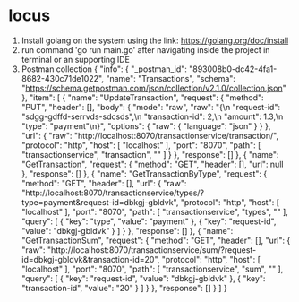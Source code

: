 # locus

1. Install golang on the system using the link: https://golang.org/doc/install
2. run command 'go run main.go' after navigating inside the project in terminal or an supporting IDE
3. Postman collection
{
	"info": {
		"_postman_id": "893008b0-dc42-4fa1-8682-430c71de1022",
		"name": "Transactions",
		"schema": "https://schema.getpostman.com/json/collection/v2.1.0/collection.json"
	},
	"item": [
		{
			"name": "UpdateTransaction",
			"request": {
				"method": "PUT",
				"header": [],
				"body": {
					"mode": "raw",
					"raw": "{\n    \"request-id\": \"sdgg-gdffd-serrvds-sdcsds\",\n    \"transaction-id\": 2,\n    \"amount\": 1.3,\n    \"type\": \"payment\"\n}",
					"options": {
						"raw": {
							"language": "json"
						}
					}
				},
				"url": {
					"raw": "http://localhost:8070/transactionservice/transaction/",
					"protocol": "http",
					"host": [
						"localhost"
					],
					"port": "8070",
					"path": [
						"transactionservice",
						"transaction",
						""
					]
				}
			},
			"response": []
		},
		{
			"name": "GetTransaction",
			"request": {
				"method": "GET",
				"header": [],
				"url": null
			},
			"response": []
		},
		{
			"name": "GetTransactionByType",
			"request": {
				"method": "GET",
				"header": [],
				"url": {
					"raw": "http://localhost:8070/transactionservice/types/?type=payment&request-id=dbkgj-gbldvk",
					"protocol": "http",
					"host": [
						"localhost"
					],
					"port": "8070",
					"path": [
						"transactionservice",
						"types",
						""
					],
					"query": [
						{
							"key": "type",
							"value": "payment"
						},
						{
							"key": "request-id",
							"value": "dbkgj-gbldvk"
						}
					]
				}
			},
			"response": []
		},
		{
			"name": "GetTransactionSum",
			"request": {
				"method": "GET",
				"header": [],
				"url": {
					"raw": "http://localhost:8070/transactionservice/sum/?request-id=dbkgj-gbldvk&transaction-id=20",
					"protocol": "http",
					"host": [
						"localhost"
					],
					"port": "8070",
					"path": [
						"transactionservice",
						"sum",
						""
					],
					"query": [
						{
							"key": "request-id",
							"value": "dbkgj-gbldvk"
						},
						{
							"key": "transaction-id",
							"value": "20"
						}
					]
				}
			},
			"response": []
		}
	]
}
